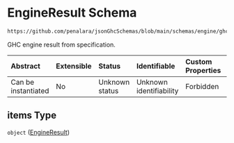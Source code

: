 # EngineResult Schema

```txt
https://github.com/penalara/jsonGhcSchemas/blob/main/schemas/engine/ghcEngine.schema.json#/properties/results/items
```

GHC engine result from specification.

| Abstract            | Extensible | Status         | Identifiable            | Custom Properties | Additional Properties | Access Restrictions | Defined In                                                                           |
| :------------------ | :--------- | :------------- | :---------------------- | :---------------- | :-------------------- | :------------------ | :----------------------------------------------------------------------------------- |
| Can be instantiated | No         | Unknown status | Unknown identifiability | Forbidden         | Allowed               | none                | [ghcEngine.schema.json\*](../../../out/ghcEngine.schema.json "open original schema") |

## items Type

`object` ([EngineResult](ghcengine-properties-engineresults-engineresult.md))
